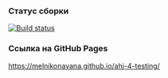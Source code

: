 ### Статус сборки

[![Build status](https://ci.appveyor.com/api/projects/status/iqcg87vwe08rgu75?svg=true)](https://ci.appveyor.com/project/melnikonayana/ahj-4-testing-9o99h)

### Ссылка на GitHub Pages

https://melnikonayana.github.io/ahj-4-testing/
